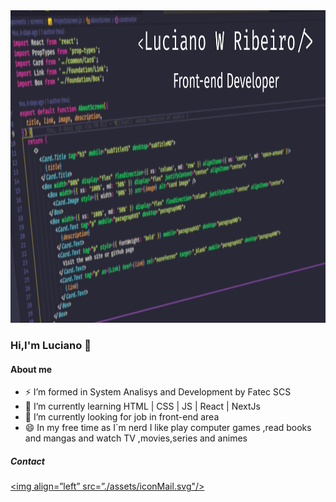 <img src="./assets/capaGithub.png" height="500px"/>

### Hi,I'm Luciano 👋

#### About me
- ⚡ I’m formed in System Analisys and Development by Fatec SCS
- 💬 I’m currently learning HTML | CSS | JS | React | NextJs
- 🔭 I’m currently looking for job in front-end area
- 😄 In my free time as I`m nerd I like play computer games ,read books and mangas and watch TV ,movies,series and animes

##### Contact

<a href="lucianowribeiro@gmail.com"><img align=”left” src=”./assets/iconMail.svg"/></a>
